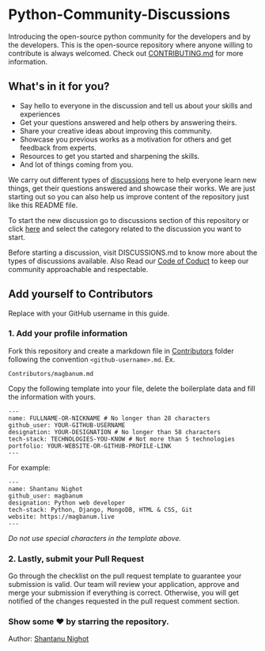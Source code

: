 # Python-Community-Discussions
Introducing the open-source python community for the developers and by the developers. This is the open-source repository where anyone willing to contribute is always welcomed. Check out [CONTRIBUTING.md](https://github.com/magbanum/Python-Community-Discussions/blob/master/CONTRIBUTING.md) for more information.

## What's in it for you?
- Say hello to everyone in the discussion and tell us about your skills and experiences
- Get your questions answered and help others by answering theirs.
- Share your creative ideas about improving this community.
- Showcase you previous works as a motivation for others and get feedback from experts.
- Resources to get you started and sharpening the skills.
- And lot of things coming from you.

We carry out different types of [discussions](https://github.com/magbanum/Python-Community-Discussions/discussions) here to help everyone learn new things, get their questions answered and showcase their works. We are just starting out so you can also help us improve content of the repository just like this README file.

To start the new discussion go to discussions section of this repository or click [here](https://github.com/magbanum/Python-Community-Discussions/discussions/new) and select the category related to the discussion you want to start.

Before starting a discussion, visit DISCUSSIONS.md to know more about the types of discussions available. Also Read our [Code of Coduct](https://github.com/magbanum/Python-Community-Discussions/blob/master/CODE_OF_CONDUCT.md) to keep our community approachable and respectable.

## Add yourself to Contributors
Replace <github-username> with your GitHub username in this guide.

### 1. Add your profile information
Fork this repository and create a markdown file in [Contributors](https://github.com/magbanum/Python-Community-Discussions/tree/master/Contributors) folder following the convention `<github-username>.md`. Ex.
```
Contributors/magbanum.md
```
Copy the following template into your file, delete the boilerplate data and fill the information with yours.
```
---
name: FULLNAME-OR-NICKNAME # No longer than 28 characters
github_user: YOUR-GITHUB-USERNAME
designation: YOUR-DESIGNATION # No longer than 58 characters
tech-stack: TECHNOLOGIES-YOU-KNOW # Not more than 5 technologies
portfolio: YOUR-WEBSITE-OR-GITHUB-PROFILE-LINK
---
```
For example:
```
---
name: Shantanu Nighot
github_user: magbanum
designation: Python web developer
tech-stack: Python, Django, MongoDB, HTML & CSS, Git
website: https://magbanum.live
---
```
*Do not use special characters in the template above.*

### 2. Lastly, submit your Pull Request
Go through the checklist on the pull request template to guarantee your submission is valid. Our team will review your application, approve and merge your submission if everything is correct. Otherwise, you will get notified of the changes requested in the pull request comment section.

### Show some ❤ by starring the repository.

Author: [Shantanu Nighot](https://github.com/magbanum)